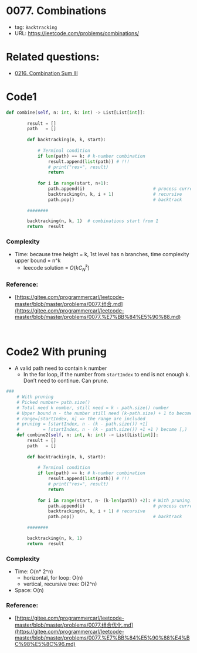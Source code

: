# 0077. Combinations

- tag: `Backtracking`
- URL: https://leetcode.com/problems/combinations/

# Related questions:

- [0216. Combination Sum III](https://leetcode.com/problems/combination-sum-iii)


# Code1


```python
def combine(self, n: int, k: int) -> List[List[int]]:
        
        result = []
        path   = []
        
        def backtracking(n, k, start):
            
            # Terminal condition
            if len(path) == k: # k-number combination
                result.append(list(path)) # !!!
                # print("res=", result)
                return
            
            for i in range(start, n+1):
                path.append(i)                          # process current node
                backtracking(n, k, i + 1)               # recursive
                path.pop()                              # backtrack
                
        ########

        backtracking(n, k, 1)  # combinations start from 1
        return  result
```

### Complexity

- Time: because tree height = k, 1st level has n branches, time complexity upper bound = n^k
    - leecode solution = $O(kC^k_N)$

### Reference:

- [https://gitee.com/programmercarl/leetcode-master/blob/master/problems/0077.组合.md](https://gitee.com/programmercarl/leetcode-master/blob/master/problems/0077.%E7%BB%84%E5%90%88.md)

<br>

# Code2 With pruning
- A valid path need to contain k number
    - In the for loop, if the number from `startIndex` to end is not enough k. Don’t need to continue. Can prune.
```python
###
    # With pruning
    # Picked number= path.size()
    # Total need k number, still need = k - path.size() number 
    # Upper bound n - the number still need (k-path.size) + 1 to become index
    # range=[startIndex, n] => the range are included
    # pruning = [startIndex, n - (k - path.size()) +1]
    #         = [startIndex, n - (k - path.size()) +1 +1 ) become [,)
    def combine2(self, n: int, k: int) -> List[List[int]]:
        result = []
        path   = []
        
        def backtracking(n, k, start):
            
            # Terminal condition
            if len(path) == k: # k-number combination
                result.append(list(path)) # !!!
                # print("res=", result)
                return
            
            for i in range(start, n- (k-len(path)) +2): # With pruning!!!
                path.append(i)                          # process current node
                backtracking(n, k, i + 1) # recursive
                path.pop()                              # backtrack
                
        ########

        backtracking(n, k, 1)
        return  result
```
### Complexity

- Time: O(n* 2^n)
    - horizontal, for loop: O(n)
    - vertical, recursive tree: O(2^n)
- Space: O(n)

### Reference:

- [https://gitee.com/programmercarl/leetcode-master/blob/master/problems/0077.组合优化.md](https://gitee.com/programmercarl/leetcode-master/blob/master/problems/0077.%E7%BB%84%E5%90%88%E4%BC%98%E5%8C%96.md)
